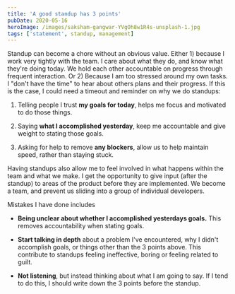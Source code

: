 ```yaml
---
title: 'A good standup has 3 points'
pubDate: 2020-05-16
heroImage: /images/saksham-gangwar-YVgOh8w1R4s-unsplash-1.jpg
tags: ['statement', standup, management]
---
```


Standup can become a chore without an obvious value. Either 1) because I work very tightly with the team. I care about what they do, and know what they're doing today. We hold each other accountable on progress through frequent interaction. Or 2) Because I am too stressed around my own tasks. I "don't have the time" to hear about others plans and their progress. If this is the case, I could need a timeout and reminder on why we do standups:

1.  Telling people I trust **my goals for today**, helps me focus and motivated to do those things.

2.  Saying **what I accomplished yesterday**, keep me accountable and give weight to stating those goals.

3.  Asking for help to remove **any blockers**, allow us to help maintain speed, rather than staying stuck.

Having standups also allow me to feel involved in what happens within the team and what we make. I get the opportunity to give input (after the standup) to areas of the product before they are implemented. We become a team, and prevent us sliding into a group of individual developers.

Mistakes I have done includes

- **Being unclear about whether I accomplished yesterdays goals.** This removes accountability when stating goals.

- **Start talking in depth** about a problem I've encountered, why I didn't accomplish goals, or things other than the 3 points above. This contribute to standups feeling ineffective, boring or feeling related to guilt.

- **Not listening**, but instead thinking about what I am going to say. If I tend to do this, I should write down the 3 points before the standup.
